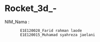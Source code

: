 # Rocket_3d_-
NIM_Nama : 

           E1E120028_Farid rahman laode
           E1E120015_Muhamad syahreza jaelani
